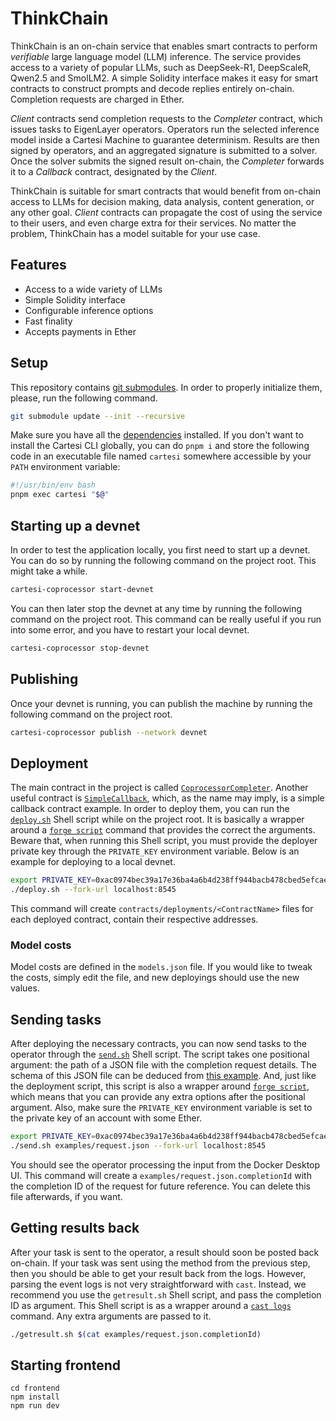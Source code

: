 # ThinkChain

ThinkChain is an on-chain service that enables smart contracts to perform _verifiable_ large language model (LLM) inference.
The service provides access to a variety of popular LLMs, such as DeepSeek-R1, DeepScaleR, Qwen2.5 and SmolLM2.
A simple Solidity interface makes it easy for smart contracts to construct prompts and decode replies entirely on-chain.
Completion requests are charged in Ether.

_Client_ contracts send completion requests to the _Completer_ contract, which issues tasks to EigenLayer operators.
Operators run the selected inference model inside a Cartesi Machine to guarantee determinism.
Results are then signed by operators, and an aggregated signature is submitted to a solver.
Once the solver submits the signed result on-chain, the _Completer_ forwards it to a _Callback_ contract, designated by the _Client_.

ThinkChain is suitable for smart contracts that would benefit from on-chain access to LLMs for decision making, data analysis, content generation, or any other goal.
_Client_ contracts can propagate the cost of using the service to their users, and even charge extra for their services.
No matter the problem, ThinkChain has a model suitable for your use case.

## Features

- Access to a wide variety of LLMs
- Simple Solidity interface
- Configurable inference options
- Fast finality
- Accepts payments in Ether

## Setup

This repository contains [git submodules](https://git-scm.com/book/en/v2/Git-Tools-Submodules).
In order to properly initialize them, please, run the following command.

```sh
git submodule update --init --recursive
```

Make sure you have all the [dependencies](https://docs.mugen.builders/cartesi-co-processor-tutorial/installation) installed.
If you don't want to install the Cartesi CLI globally, you can do `pnpm i`
and store the following code in an executable file named `cartesi` somewhere accessible by your `PATH` environment variable:

```sh
#!/usr/bin/env bash
pnpm exec cartesi "$@"
```

## Starting up a devnet

In order to test the application locally, you first need to start up a devnet.
You can do so by running the following command on the project root.
This might take a while.

```sh
cartesi-coprocessor start-devnet
```

You can then later stop the devnet at any time by running the following command on the project root.
This command can be really useful if you run into some error, and you have to restart your local devnet.

```sh
cartesi-coprocessor stop-devnet
```

## Publishing

Once your devnet is running, you can publish the machine by running the following command on the project root.

```sh
cartesi-coprocessor publish --network devnet
```

## Deployment

The main contract in the project is called [`CoprocessorCompleter`](./contracts/src/CoprocessorCompleter.sol).
Another useful contract is [`SimpleCallback`](./contracts/src/SimpleCallback.sol), which, as the name may imply, is a simple callback contract example.
In order to deploy them, you can run the [`deploy.sh`](./deploy.sh) Shell script while on the project root.
It is basically a wrapper around a [`forge script`] command that provides the correct the arguments.
Beware that, when running this Shell script, you must provide the deployer private key through the `PRIVATE_KEY` environment variable.
Below is an example for deploying to a local devnet.

```sh
export PRIVATE_KEY=0xac0974bec39a17e36ba4a6b4d238ff944bacb478cbed5efcae784d7bf4f2ff80
./deploy.sh --fork-url localhost:8545
```

This command will create `contracts/deployments/<ContractName>` files for each deployed contract, contain their respective addresses.

### Model costs

Model costs are defined in the `models.json` file.
If you would like to tweak the costs, simply edit the file, and new deployings should use the new values.

## Sending tasks

After deploying the necessary contracts, you can now send tasks to the operator through the [`send.sh`](./send.sh) Shell script.
The script takes one positional argument: the path of a JSON file with the completion request details.
The schema of this JSON file can be deduced from [this example](./examples/request.json).
And, just like the deployment script, this script is also a wrapper around [`forge script`],
which means that you can provide any extra options after the positional argument.
Also, make sure the `PRIVATE_KEY` environment variable is set to the private key of an account with some Ether.

```sh
export PRIVATE_KEY=0xac0974bec39a17e36ba4a6b4d238ff944bacb478cbed5efcae784d7bf4f2ff80
./send.sh examples/request.json --fork-url localhost:8545
```

You should see the operator processing the input from the Docker Desktop UI.
This command will create a `examples/request.json.completionId` with the completion ID of the request for future reference.
You can delete this file afterwards, if you want.

## Getting results back

After your task is sent to the operator, a result should soon be posted back on-chain.
If your task was sent using the method from the previous step, then you should be able to get your result back from the logs.
However, parsing the event logs is not very straightforward with `cast`.
Instead, we recommend you use the `getresult.sh` Shell script, and pass the completion ID as argument.
This Shell script is as a wrapper around a [`cast logs`] command. Any extra arguments are passed to it.

```sh
./getresult.sh $(cat examples/request.json.completionId)
```

[`forge script`]: https://book.getfoundry.sh/reference/forge/forge-script
[`cast logs`]: https://book.getfoundry.sh/reference/cast/cast-logs

## Starting frontend

```
cd frontend
npm install
npm run dev
```
